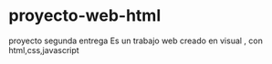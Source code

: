 # proyecto-web-html
proyecto segunda entrega
Es un trabajo web creado  en visual , con html,css,javascript
